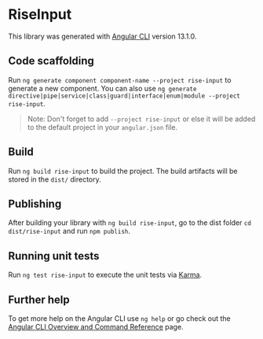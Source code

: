# RiseInput

This library was generated with [Angular CLI](https://github.com/angular/angular-cli) version 13.1.0.

## Code scaffolding

Run `ng generate component component-name --project rise-input` to generate a new component. You can also use `ng generate directive|pipe|service|class|guard|interface|enum|module --project rise-input`.
> Note: Don't forget to add `--project rise-input` or else it will be added to the default project in your `angular.json` file. 

## Build

Run `ng build rise-input` to build the project. The build artifacts will be stored in the `dist/` directory.

## Publishing

After building your library with `ng build rise-input`, go to the dist folder `cd dist/rise-input` and run `npm publish`.

## Running unit tests

Run `ng test rise-input` to execute the unit tests via [Karma](https://karma-runner.github.io).

## Further help

To get more help on the Angular CLI use `ng help` or go check out the [Angular CLI Overview and Command Reference](https://angular.io/cli) page.
